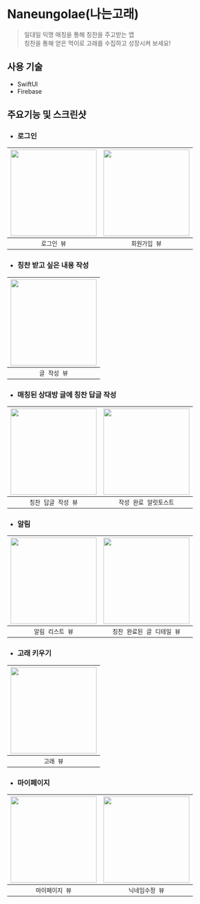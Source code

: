 # Naneungolae(나는고래)
>일대일 익명 매칭을 통해 칭찬을 주고받는 앱<br>
>칭찬을 통해 얻은 먹이로 고래를 수집하고 성장시켜 보세요!

## 사용 기술
- SwiftUI
- Firebase

## 주요기능 및 스크린샷

- ### 로그인
|<img src="https://user-images.githubusercontent.com/102764542/236614379-03e2d270-4b1d-4f37-b9ac-72aed8c5c102.png"  width="200"/>|<img src="https://user-images.githubusercontent.com/102764542/237014885-91597b03-02c5-4511-b547-eebd15273964.png"  width="200"/>|
|:----:|:----:|
|`로그인 뷰`|`회원가입 뷰`|
- ### 칭찬 받고 싶은 내용 작성
|<img src="https://user-images.githubusercontent.com/102764542/237015830-9868afa4-d4b4-471b-99ca-780d7ff5361b.png"  width="200"/>|
|:----:|
|`글 작성 뷰`|
- ### 매칭된 상대방 글에 칭찬 답글 작성
|<img src="https://user-images.githubusercontent.com/102764542/237016380-f1f1da1f-a9fc-4dd8-887c-bd2da95978c9.png"  width="200"/>|<img src="https://user-images.githubusercontent.com/102764542/237016536-13579bb3-39d8-4088-bc05-ef45c25678a8.png"  width="200"/>|
|:----:|:----:|
|`칭찬 답글 작성 뷰`|`작성 완료 알럿토스트`|
- ### 알림
|<img src="https://user-images.githubusercontent.com/102764542/237017947-d541ec2f-bbd9-458a-a31c-b89584551fb0.png"  width="200"/>|<img src="https://user-images.githubusercontent.com/102764542/237018101-a345e215-d1f1-40f4-8232-add57088b50f.png"  width="200"/>|
|:----:|:----:|
|`알림 리스트 뷰`|`칭찬 완료된 글 디테일 뷰`|
- ### 고래 키우기
|<img src="https://user-images.githubusercontent.com/102764542/237018480-57159c4c-19c2-42b3-9770-998991cd1318.png"  width="200"/>|
|:----:|
|`고래 뷰`|
- ### 마이페이지
|<img src="https://user-images.githubusercontent.com/102764542/237018657-ce8fe2cc-b277-4d25-9398-13ff76927f87.png"  width="200"/>|<img src="https://user-images.githubusercontent.com/102764542/237018871-dbb28665-589c-4572-bdb4-480be94ea3a1.png"  width="200"/>|
|:----:|:----:|
|`마이페이지 뷰`|`닉네임수정 뷰`|
